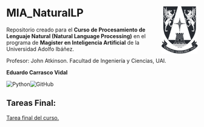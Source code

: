 # MIA_NaturalLP <img src="img/logo.png" align="right" width = "95px"/>

Repositorio creado para el **Curso de Procesamiento de Lenguaje Natural (Natural Language Processing)** en el programa de **Magister en Inteligencia Artificial** de la Universidad Adolfo Ibáñez.

Profesor: John Atkinson. Facultad de Ingeniería y Ciencias, UAI.

**Eduardo Carrasco Vidal**
 
![Python](https://img.shields.io/badge/python-%2314354C.svg)![GitHub](https://img.shields.io/badge/github-%23121011.svg)

## Tareas Final:

[Tarea final del curso.](https://github.com/educarrascov/MIA_NaturalLP/blob/main/3.%20Tarea/Tarea%20NLP_ecarrascov.ipynb) 
